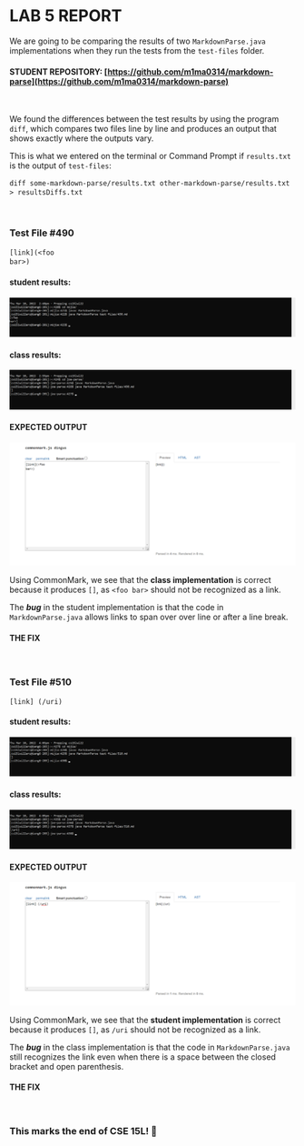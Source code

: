 # **LAB 5 REPORT**


We are going to be comparing the results of two `MarkdownParse.java` implementations when they run the tests from the `test-files` folder.

#### **STUDENT REPOSITORY:** [https://github.com/m1ma0314/markdown-parse](https://github.com/m1ma0314/markdown-parse)

<br/>

We found the differences between the test results by using the program `diff`, which compares two files line by line and produces an output that shows exactly where the outputs vary.

This is what we entered on the terminal or Command Prompt if `results.txt` is the output of `test-files`:
```
diff some-markdown-parse/results.txt other-markdown-parse/results.txt > resultsDiffs.txt
```
<br/>

### **Test File #490**
```
[link](<foo
bar>)
```
#### **student results:** 
![image](Screenshot2022-03-10144940.png)

#### **class results:** 
![image](Screenshot2022-03-10145629.png)

#### **EXPECTED OUTPUT** 
![image](Screenshot2022-03-10160011.png)

Using CommonMark, we see that the **class implementation** is correct because it produces `[]`, as `<foo
bar>` should not be recognized as a link. 

The ***bug*** in the student implementation is that the code in `MarkdownParse.java` allows links to span over over line or after a line break. 

#### **THE FIX** 

<br/>

### **Test File #510**
```
[link] (/uri)
```

#### **student results:** 
![image](Screenshot2022-03-10160354.png)

#### **class results:** 
![image](Screenshot2022-03-10160617.png)

#### **EXPECTED OUTPUT** 
![image](Screenshot2022-03-10160512.png)

Using CommonMark, we see that the **student implementation** is correct because it produces `[]`, as `/uri` should not be recognized as a link. 

The ***bug*** in the class implementation is that the code in `MarkdownParse.java` still recognizes the link even when there is a space between the closed bracket and open parenthesis.

#### **THE FIX** 


<br/>

### This marks the end of CSE 15L! 🎉